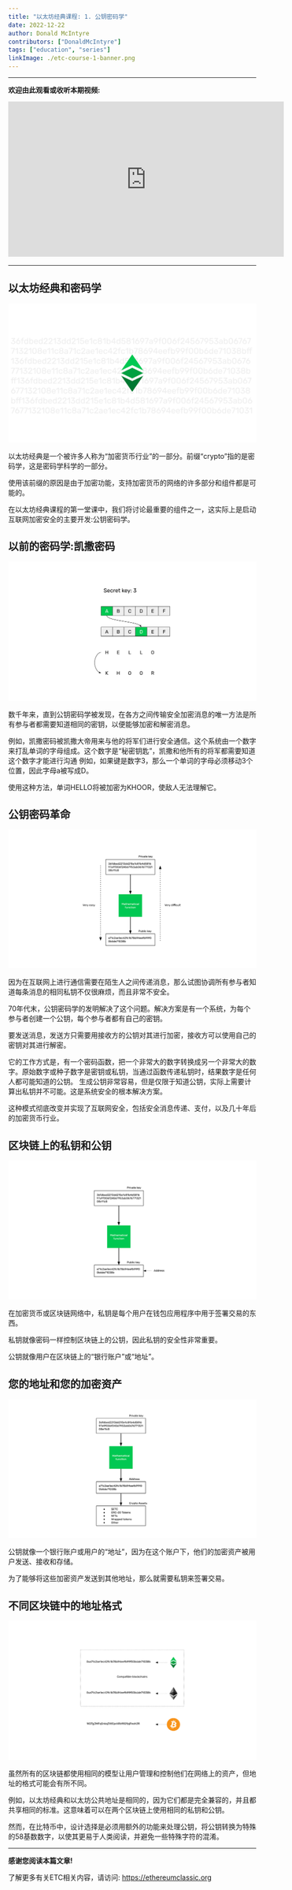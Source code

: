 ```yaml
---
title: "以太坊经典课程: 1. 公钥密码学"
date: 2022-12-22
author: Donald McIntyre
contributors: ["DonaldMcIntyre"]
tags: ["education", "series"]
linkImage: ./etc-course-1-banner.png
---
```


---
**欢迎由此观看或收听本期视频:**

<iframe width="560" height="315" src="https://www.youtube.com/embed/dolcI5kfsec" title="YouTube video player" frameborder="0" allow="accelerometer; autoplay; clipboard-write; encrypted-media; gyroscope; picture-in-picture" allowfullscreen></iframe>

---

## 以太坊经典和密码学

![ETC密码学](./etc-course-1-intro.png)

以太坊经典是一个被许多人称为“加密货币行业”的一部分。前缀“crypto”指的是密码学，这是密码学科学的一部分。

使用该前缀的原因是由于加密功能，支持加密货币的网络的许多部分和组件都是可能的。

在以太坊经典课程的第一堂课中，我们将讨论最重要的组件之一，这实际上是启动互联网加密安全的主要开发:公钥密码学。

## 以前的密码学:凯撒密码

![凯撒密码](./etc-course-1-caesar-cypher.png)

数千年来，直到公钥密码学被发现，在各方之间传输安全加密消息的唯一方法是所有参与者都需要知道相同的密钥，以便能够加密和解密消息。

例如，凯撒密码被凯撒大帝用来与他的将军们进行安全通信。这个系统由一个数字来打乱单词的字母组成。这个数字是“秘密钥匙”，凯撒和他所有的将军都需要知道这个数字才能进行沟通
例如，如果键是数字3，那么一个单词的字母必须移动3个位置，因此字母a被写成D。

使用这种方法，单词HELLO将被加密为KHOOR，使敌人无法理解它。

## 公钥密码革命

![公钥密码学](./etc-course-1-pub-key-crypto.png)

因为在互联网上进行通信需要在陌生人之间传递消息，那么试图协调所有参与者知道每条消息的相同私钥不仅很麻烦，而且非常不安全。

70年代末，公钥密码学的发明解决了这个问题。解决方案是有一个系统，为每个参与者创建一个公钥，每个参与者都有自己的密钥。

要发送消息，发送方只需要用接收方的公钥对其进行加密，接收方可以使用自己的密钥对其进行解密。

它的工作方式是，有一个密码函数，把一个非常大的数字转换成另一个非常大的数字。原始数字或种子数字是密钥或私钥，当通过函数传递私钥时，结果数字是任何人都可能知道的公钥。
生成公钥非常容易，但是仅限于知道公钥，实际上需要计算出私钥并不可能。这是系统安全的根本解决方案。

这种模式彻底改变并实现了互联网安全，包括安全消息传递、支付，以及几十年后的加密货币行业。

## 区块链上的私钥和公钥

![区块链上的私钥和公钥](./etc-course-1-pub-key-is-address.png)

在加密货币或区块链网络中，私钥是每个用户在钱包应用程序中用于签署交易的东西。

私钥就像密码一样控制区块链上的公钥，因此私钥的安全性非常重要。

公钥就像用户在区块链上的“银行账户”或“地址”。

## 您的地址和您的加密资产

![加密资产在该地址下持有.](./etc-course-1-crypto-assets.png)

公钥就像一个银行账户或用户的“地址”，因为在这个账户下，他们的加密资产被用户发送、接收和存储。

为了能够将这些加密资产发送到其他地址，那么就需要私钥来签署交易。

## 不同区块链中的地址格式

![ETC和ETH是一样的。比特币则不同](./etc-course-1-address-formats.png)

虽然所有的区块链都使用相同的模型让用户管理和控制他们在网络上的资产，但地址的格式可能会有所不同。

例如，以太坊经典和以太坊公共地址是相同的，因为它们都是完全兼容的，并且都共享相同的标准。这意味着可以在两个区块链上使用相同的私钥和公钥。

然而，在比特币中，设计选择是必须用额外的功能来处理公钥，将公钥转换为特殊的58基数数字，以使其更易于人类阅读，并避免一些特殊字符的混淆。

---

**感谢您阅读本篇文章!**

了解更多有关ETC相关内容，请访问: https://ethereumclassic.org
